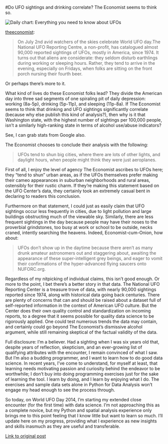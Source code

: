 
#Do UFO sightings and drinking correlate? The Economist seems to think so.
 
![Daily chart: Everything you need to know about UFOs](https://31.media.tumblr.com/016a82e2f699f82f23fa547f3c5e697c/tumblr_n7tpq58h8X1qd65vgo1_500.png)

[theeconomist](http://theeconomist.tumblr.com/post/90050980173/daily-chart-everything-you-need-to-know-about):
>On July 2nd avid watchers of the skies celebrate World UFO day.The National UFO Reporting Centre, a non-profit, has catalogued almost 90,000 reported sightings of UFOs, mostly in America, since 1974. It turns out that aliens are considerate: they seldom disturb earthlings during working or sleeping hours. Rather, they tend to arrive in the evening, especially on Fridays, when folks are sitting on the front porch nursing their fourth beer.

Or perhaps there’s more to it.

What kind of lives do these Economist folks lead? They divide the American day into three sad segments of one spiraling pit of daily depression: working (8a-5p), drinking (5p-11p), and sleeping (11p-8a). If The Economist seems to think that drinking and UFO sightings significantly correlate (because why else publish this kind of analysis?), then why is it that Washington state, with the highest number of sightings per 100,000 people, isn’t a similarly high-ranking state in terms of alcohol use/abuse indicators?

See, I can grab stats from Google also.

The Economist chooses to conclude their analysis with the following:

>UFOs tend to shun big cities, where there are lots of other lights, and daylight hours, when people might think they were just aeroplanes.

First of all, I enjoy the level of agency The Economist ascribes to UFOs here; they “tend to shun” urban areas, as if the UFOs themselves  prefer making their cameo appearances in suburban neighborhoods and rural areas, ostensibly for their rustic charm. If they’re making this statement based on the UFO Center’s data, they certainly took an extremely casual bent in declaring to readers this conclusion.

Furthermore on that statement, I could just as easily claim that UFO sightings occur less frequently in cities, due to light pollution and large buildings obstructing much of the viewable sky. Similarly, there are less frequent sightings in the day because people may have their noses to the proverbial grindstones, too busy at work or school to be outside, necks craned, intently searching the heavens. Indeed, Economist-cum-Onion, how about:

>UFOs don’t show up in the daytime because there aren’t as many drunk amateur astronomers out and staggering about, awaiting the appearance of these super-intelligent grey beings, and eager to vomit their confirmations of the hyper-advanced flying saucers onto NUFORC.org.

Regardless of my nitpicking of individual claims, this isn’t good enough. Or more to the point, I bet there’s a better story in that data. The National UFO Reporting Center is a treasure trove of data, with nearly 90,000 sightings reported since 1974, along with historical data going back centuries. There are plenty of concerns that can and should be raised about a dataset full of self-reported information in the context of American UFO culture. But the Center does their own quality control and standardization on incoming reports, to a degree that it seems possible for quality data science to be rigorously applied. One could test numerous trends the data may contain, and certainly could go beyond The Economist’s dismissive alcohol argument, while still remaining skeptical of the factual validity of the data.

Full disclosure: I’m a believer. Had a sighting when I was six years old that, despite years of reflection, skepticism, and an ever-growing list of qualifying attributes with the encounter, I remain convinced of what I saw. But I’m also a budding programmer, and I want to learn how to do good data science. In recent years, I’ve come to understand, for myself at least, that learning needs motivating passion and curiosity behind the endeavor to be worthwhile; I don’t buy into doing programming exercises just for the sake of learning the tool. I learn by doing, and I learn by enjoying what I do. The exercises and sample data sets alone in Python for Data Analysis won’t engage my head enough to see the process through.

So today, on World UFO Day 2014, I’m starting my extended close encounter (for the first time) with data science. I’m not approaching this as a complete novice, but my Python and spatial analysis experience only brings me to this point feeling that I know little but want to learn so much. I’ll update here on my progress, providing what I experience as new insights and skills inasmuch as they are useful and transferable.

[Link to original post](http://scotterenaissance.tumblr.com/post/90564622493/introduction-to-data-science-through-ufos)
